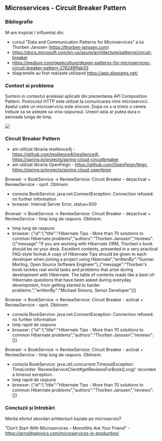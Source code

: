 ## Microservices - Circuit Breaker Pattern

### Bibliografie

M-am inspirat / influentat din:

- cursul "Data and Communication Patterns for Microservices" a lui Thorben Janssen (https://thorben-janssen.com)
- https://docs.microsoft.com/en-us/azure/architecture/patterns/circuit-breaker
- https://medium.com/geekculture/design-patterns-for-microservices-circuit-breaker-pattern-276249ffab33
- diagramele au fost realizate utilizand https://app.diagrams.net/

### Context si problema

Suntem in contextul aceleiasi aplicatii din prezentarea API Composition Pattern. Protocolul HTTP este utilizat la comunicarea intre microservicii. Apelul catre un microserviciu este sincron. Dupa ce s-a trimis o cerere trebuie sa se astepte sa vina raspunsul. Uneori asta ar putea dura o perioada lunga de timp.

![](https://github.com/dgpavel/dcpm/blob/main/Circuit%20Breaker/context-problem.jpg)

### Circuit Breaker Pattern

- am utilizat libraria resilience4j - https://github.com/resilience4j/resilience4j, https://spring.io/projects/spring-cloud-circuitbreaker
- am utilizat libraria OpenFeign - https://github.com/OpenFeign/feign, https://spring.io/projects/spring-cloud-openfeign

Browser -> BookService -> ReviewService: Circuit Breaker - dezactivat + ReviewService - oprit. Obtinem:

- consola BookService: java.net.ConnectException: Connection refused: no further information
- browser: Internal Server Error, status=500

Browser -> BookService -> ReviewService: Circuit Breaker - dezactivat + ReviewService - timp lung de raspuns. Obtinem:

- timp lung de raspuns
- browser: {"id":1,"title":"Hibernate Tips - More than 70 solutions to common Hibernate problems","authors":"Thorben Janssen","reviews":[{"message":"If you are working with Hibernate ORM, Thorben's book should be on your desk. Excellent contents, presented in a very practical FAQ-style format.A copy of Hibernate Tips should be given to each developer when joining a project using Hibernate","writtenBy":"Gunnar Morling, Open Source Software Engineer"},{"message":"Thorben's book tackles real world tasks and problems that arise during development with Hibernate. The table of contents reads like a best-of-Hibernate-questions that have been asked during everyday development, from getting started to harder problems.","writtenBy":"Michael Simons, Senior Developer"}]}

Browser -> BookService -> ReviewService: Circuit Breaker - activat + ReviewService - oprit. Obtinem:

- consola BookService: java.net.ConnectException: Connection refused: no further information
- timp rapid de raspuns
- browser: {"id":1,"title":"Hibernate Tips - More than 70 solutions to common Hibernate problems","authors":"Thorben Janssen","reviews":[]}

Browser -> BookService -> ReviewService: Circuit Breaker - activat + ReviewService - timp lung de raspuns. Obtinem:

- consola BookService: java.util.concurrent.TimeoutException: TimeLimiter 'ReviewServiceClient#getReviewsForBook(Long)' recorded a timeout exception.
- timp rapid de raspuns
- browser: {"id":1,"title":"Hibernate Tips - More than 70 solutions to common Hibernate problems","authors":"Thorben Janssen","reviews":[]}

### Concluzii și întrebări

Merita efortul abordari arhitecturii bazate pe microservici?

"Don’t Start With Microservices – Monoliths Are Your Friend" - https://arnoldgalovics.com/microservices-in-production/
